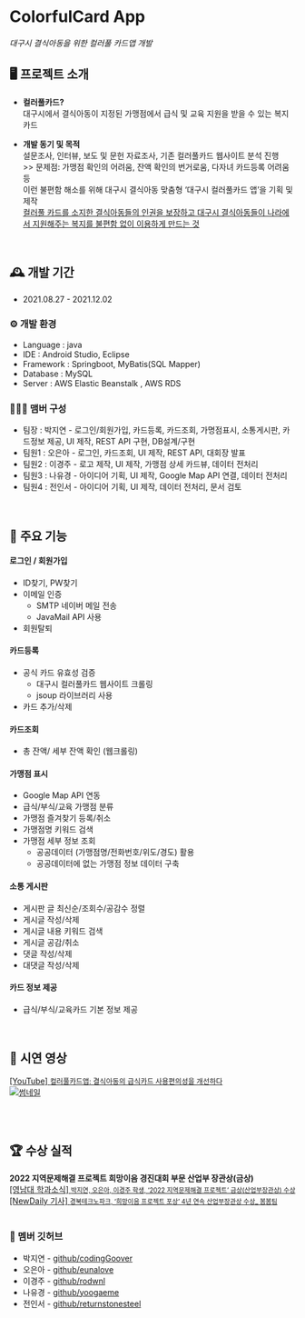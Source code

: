 # ColorfulCard App   
*대구시 결식아동을 위한 컬러풀 카드앱 개발*

## 🖥️ 프로젝트 소개
- **컬러풀카드?** <br>대구시에서 결식아동이 지정된 가맹점에서 급식 및 교육 지원을 받을 수 있는 복지카드 

- **개발 동기 및 목적**
<br>설문조사, 인터뷰, 보도 및 문헌 자료조사, 기존 컬러풀카드 웹사이트 분석 진행 
<br>>> 문제점: 가맹점 확인의 어려움, 잔액 확인의 번거로움, 다자녀 카드등록 어려움 등
<br>이런 불편함 해소를 위해 대구시 결식아동 맞춤형 ‘대구시 컬러풀카드 앱’을 기획 및 제작 
<br><u>컬러풀 카드를 소지한 결식아동들의 인권을 보장하고 대구시 결식아동들이 나라에서 지원해주는 복지를 불편함 없이 이용하게 만드는 것</u>
<br>

## 🕰️ 개발 기간
* 2021.08.27 - 2021.12.02

### ⚙️ 개발 환경
- Language : java
- IDE : Android Studio, Eclipse
- Framework : Springboot, MyBatis(SQL Mapper)
- Database : MySQL
- Server : AWS Elastic Beanstalk , AWS RDS 

### 🧑‍🤝‍🧑 맴버 구성
 - 팀장  : 박지연 - 로그인/회원가입, 카드등록, 카드조회, 가명점표시, 소통게시판, 카드정보 제공, UI 제작, REST API 구현, DB설계/구현
 - 팀원1 : 오은아 - 로그인, 카드조회, UI 제작, REST API, 대회장 발표   
 - 팀원2 : 이경주 - 로고 제작, UI 제작, 가맹점 상세 카드뷰, 데이터 전처리
 - 팀원3 : 나유경 - 아이디어 기획, UI 제작, Google Map API 연결, 데이터 전처리
 - 팀원4 : 전인서 - 아이디어 기획, UI 제작, 데이터 전처리, 문서 검토
<br>

## 📌 주요 기능
#### 로그인 / 회원가입 
- ID찾기, PW찾기
- 이메일 인증 
    - SMTP 네이버 메일 전송
    - JavaMail API 사용
- 회원탈퇴
 
#### 카드등록 
- 공식 카드 유효성 검증 
    - 대구시 컬러풀카드 웹사이트 크롤링
    - jsoup 라이브러리 사용
- 카드 추가/삭제
  
#### 카드조회
- 총 잔액/ 세부 잔액 확인 (웹크롤링)

#### 가맹점 표시
- Google Map API 연동
- 급식/부식/교육 가맹점 분류
- 가맹점 즐겨찾기 등록/취소
- 가맹점명 키워드 검색
- 가맹점 세부 정보 조회
    - 공공데이터 (가맹점명/전화번호/위도/경도) 활용
    - 공공데이터에 없는 가맹점 정보 데이터 구축

#### 소통 게시판 
- 게시판 글 최신순/조회수/공감수 정렬
- 게시글 작성/삭제
- 게시글 내용 키워드 검색
- 게시글 공감/취소
- 댓글 작성/삭제
- 대댓글 작성/삭제

#### 카드 정보 제공 
- 급식/부식/교육카드 기본 정보 제공
<br>

## 🎥 시연 영상

[[YouTube] <span style="font-size:89%">컬러풀카드앱: 결식아동의 급식카드 사용편의성을 개선하다</span>](https://www.youtube.com/watch?v=qqY8MMLA9m0)
<br>
[![썸네일](https://github.com/ColorfulCard/ColorfulCardApp/blob/master/images/Thumbnail.png)](https://www.youtube.com/watch?v=qqY8MMLA9m0)

<br>
<br>


## 🏆 수상 실적
**2022 지역문제해결 프로젝트 희망이음 경진대회 부문 산업부 장관상(금상)**
<br>
[[영남대 학과소식] <span style="font-size:80%">박지연, 오은아, 이경주 학생, ‘2022 지역문제해결 프로젝트’ 금상(산업부장관상) 수상</span>](https://www.yu.ac.kr/cse/community/news.do?mode=view&articleNo=6183021&article.offset=0&articleLimit=10)
<br>
[[NewDaily 기사] <span style="font-size:80%">경북테크노파크, ‘희망이음 프로젝트 포상’ 4년 연속 산업부장관상 수상_ 봄봄팀</span>](https://tk.newdaily.co.kr/site/data/html/2023/03/23/2023032300024.html)
<br>
<br>

### 🔗 멤버 깃허브
 - 박지연 - [github/codingGoover](https://github.com/codingGoover)
 - 오은아 - [github/eunalove](https://github.com/eunalove)
 - 이경주 - [github/rodwnl](https://github.com/rodwnl)
 - 나유경 - [github/yoogaeme](https://github.com/yoogaeme)
 - 전인서 - [github/returnstonesteel](https://github.com/returnstonesteel)

